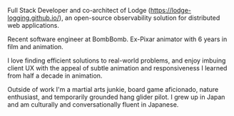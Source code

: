Full Stack Developer and co-architect of Lodge (https://lodge-logging.github.io/), an open-source observability solution for distributed web applications. 

Recent software engineer at BombBomb. Ex-Pixar animator with 6 years in film and animation. 

I love finding efficient solutions to real-world problems, and enjoy imbuing client UX with the appeal of subtle animation and responsiveness I learned from half a decade in animation. 

Outside of work I'm a martial arts junkie, board game aficionado, nature enthusiast, and temporarily grounded hang glider pilot. I grew up in Japan and am culturally and conversationally fluent in Japanese.

<!---
rgdonovan/rgdonovan is a ✨ special ✨ repository because its `README.md` (this file) appears on your GitHub profile.
You can click the Preview link to take a look at your changes.
--->
